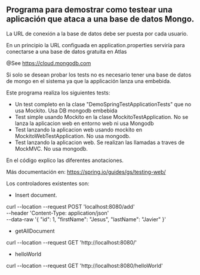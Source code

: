 ## Programa para demostrar como testear una aplicación que ataca a una base de datos Mongo.

La URL de conexión a la base de datos debe ser puesta por cada usuario. 

En un principio la  URL configuada en application.properties serviría para conectarse a una base de datos gratuita en Atlas

@See https://cloud.mongodb.com

Si solo se desean probar los tests no es necesario tener una base de datos de mongo en el sistema ya que la applicación lanza una embebida.

Este programa realiza los siguientes tests:

- Un test completo en la clase "DemoSpringTestApplicationTests" que no usa Mockito. Usa DB mongodb embebida 
- Test simple usando Mockito en la clase  MockitoTestApplication. No se lanza la aplicacion web en entorno web ni usa Mongodb
- Test lanzando la aplicacion web usando mockito en MockitoWebTestApplication. No usa mongodb.
- Test lanzando la aplicacion web. Se realizan las llamadas a traves de MockMVC. No usa mongodb.

En el código explico las diferentes anotaciones.

Más documentación en: https://spring.io/guides/gs/testing-web/

Los controladores existentes son:

- Insert document.

curl --location --request POST 'localhost:8080/add' \
--header 'Content-Type: application/json' \
--data-raw '{
"id": 1,
"firstName": "Jesus",
"lastName": "Javier"
}'

- getAllDocument

curl --location --request GET 'http://localhost:8080/'

- helloWorld

curl --location --request GET 'http://localhost:8080/helloWorld'

